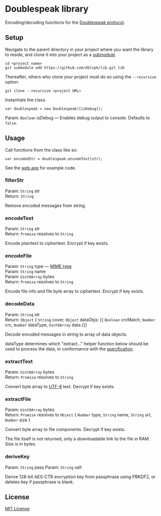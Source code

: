 # Doublespeak library

Encoding/decoding functions for the [Doublespeak protocol](https://github.com/dblspk/web-app#how-it-works).

## Setup

Navigate to the parent directory in your project where you want the library to reside, and clone it into your project as a [submodule](https://github.com/blog/2104-working-with-submodules).
```
cd <project name>
git submodule add https://github.com/dblspk/lib.git lib
```
Thereafter, others who clone your project must do so using the ```--recursive``` option:
```
git clone --recursive <project URL>
```
Instantiate the class.
```
var doublespeak = new Doublespeak([isDebug]);
```
Param: ```Boolean``` isDebug &mdash; Enables debug output to console. Defaults to ```false```.

## Usage

Call functions from the class like so:
```
var encodedStr = doublespeak.encodeText(str);
```
See the [web app](https://github.com/dblspk/web-app) for example code.

### filterStr
Param: ```String``` str  
Return: ```String```

Remove encoded messages from string.

### encodeText
Param: ```String``` str  
Return: ```Promise``` resolves to ```String```

Encode plaintext to ciphertext. Encrypt if key exists.

### encodeFile
Param: ```String``` type &mdash; [MIME type](https://en.wikipedia.org/wiki/Media_type)  
Param: ```String``` name  
Param: ```Uint8Array``` bytes  
Return: ```Promise``` resolves to ```String```

Encode file info and file byte array to ciphertext. Encrypt if key exists.

### decodeData
Param: ```String``` str  
Return: ```Object``` { ```String``` cover, ```Object``` dataObjs: [{ ```Boolean``` crcMatch, ```Number``` crc, ```Number``` dataType, ```Uint8Array``` data }]}

Decode encoded messages in string to array of data objects.

dataType determines which "extract..." helper function below should be used to process the data, in conformance with the [specification](https://github.com/dblspk/web-app#how-it-works).

### extractText
Param: ```Uint8Array``` bytes  
Return: ```Promise``` resolves to ```String```

Convert byte array to [UTF-8](https://en.wikipedia.org/wiki/UTF-8) text. Decrypt if key exists.

### extractFile
Param: ```Uint8Array``` bytes  
Return: ```Promise``` resolves to ```Object``` { ```Number``` type, ```String``` name, ```String``` url, ```Number``` size }

Convert byte array to file components. Decrypt if key exists.

The file itself is not returned, only a downloadable link to the file in RAM. Size is in bytes.

### deriveKey
Param: ```String``` pass
Param: ```String``` salt

Derive 128-bit AES-CTR encryption key from passphrase using PBKDF2, or deletes key if passphrase is blank.

## License

[MIT License](https://joshuaptfan.mit-license.org/)
